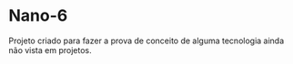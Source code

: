 # Nano-6
 Projeto criado para fazer a prova de conceito de alguma tecnologia ainda não vista em projetos.
